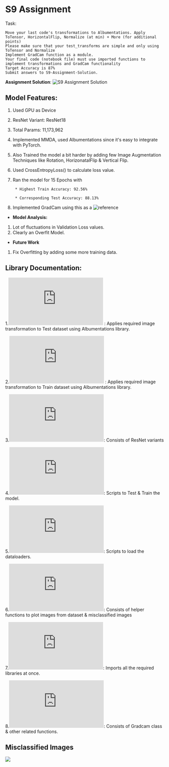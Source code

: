 # S9 Assignment

Task: 

    Move your last code's transformations to Albumentations. Apply ToTensor, HorizontalFlip, Normalize (at min) + More (for additional points)
    Please make sure that your test_transforms are simple and only using ToTensor and Normalize
    Implement GradCam function as a module. 
    Your final code (notebook file) must use imported functions to implement transformations and GradCam functionality
    Target Accuracy is 87%
    Submit answers to S9-Assignment-Solution. 

**Assignment Solution**: ![S9 Assignment Solution](https://github.com/Gilf641/EVA4/blob/master/S9-V2/S9Final-V2.ipynb)

## **Model Features:**

1. Used GPU as Device
2. ResNet Variant: ResNet18
3. Total Params: 11,173,962
4. Implemented MMDA, used Albumentations since it's easy to integrate with PyTorch.
5. Also Trained the model a bit harder by adding few Image Augmentation Techniques like Rotation, HorizonatalFlip & Vertical Flip.  
6. Used CrossEntropyLoss() to calculate loss value.
7. Ran the model for 15 Epochs with 

        * Highest Train Accuracy: 92.56% 

        * Corresponding Test Accuracy: 88.13% 
8. Implemented GradCam using this as a ![reference](https://github.com/GunhoChoi/Grad-CAM-Pytorch)

* **Model Analysis:**
1. Lot of fluctuations in Validation Loss values. 
2. Clearly an Overfit Model.

* **Future Work**
1. Fix Overfitting by adding some more training data.


## **Library Documentation:**

1.![AlbTestTransforms.py](https://github.com/Gilf641/EVA4/blob/master/S9-V2/evaLibrary/AlbTestTransforms.py) : Applies required image transformation to Test dataset using Albumentations library.

2.![AlbTrainTransforms.py](https://github.com/Gilf641/EVA4/blob/master/S9-V2/evaLibrary/AlbTrainTransforms.py) : Applies required image transformation to Train dataset using Albumentations library.

3.![resNet.py](https://github.com/Gilf641/EVA4/blob/master/S9-V2/evaLibrary/resNet.py): Consists of ResNet variants

4.![execute.py](https://github.com/Gilf641/EVA4/blob/master/S9-V2/evaLibrary/execute.py): Scripts to Test & Train the model.

5.![DataLoaders.py](https://github.com/Gilf641/EVA4/blob/master/S9-V2/evaLibrary/DataLoaders.py): Scripts to load the dataloaders.

6.![displayData.py](https://github.com/Gilf641/EVA4/blob/master/S9-V2/evaLibrary/visualizeData.py): Consists of helper functions to plot images from dataset & misclassified images

7.![rohan_library](https://github.com/Gilf641/EVA4/blob/master/S9-V2/evaLibrary/rohan_library.py): Imports all the required libraries at once.

8.![Gradcam](https://github.com/Gilf641/EVA4/blob/master/S9-V2/evaLibrary/Gradcam.py): Consists of Gradcam class & other related functions.



## **Misclassified Images**

![](https://github.com/Gilf641/EVA4/blob/master/S9-V2/Misclassfied.png)


